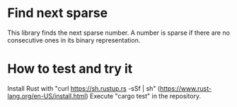 # Find next sparse

This library finds the next sparse number. A number is sparse if there are no consecutive ones in its binary representation.

# How to test and try it 
Install Rust with "curl https://sh.rustup.rs -sSf | sh" (https://www.rust-lang.org/en-US/install.html)
Execute "cargo test" in the repository.

